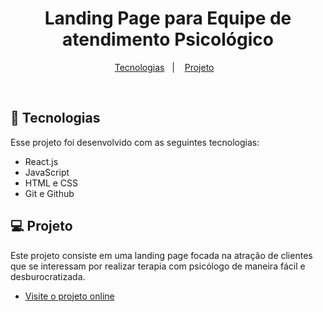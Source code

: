 <h1 align="center"> Landing Page para Equipe de atendimento Psicológico  </h1>


<p align="center">
  <a href="#-tecnologias">Tecnologias</a>&nbsp;&nbsp;&nbsp;|&nbsp;&nbsp;&nbsp;
  <a href="#-projeto">Projeto</a>&nbsp;&nbsp;&nbsp;
</p>


<br>


## 🚀 Tecnologias

Esse projeto foi desenvolvido com as seguintes tecnologias:

- React.js
- JavaScript
- HTML e CSS
- Git e Github

## 💻 Projeto

Este projeto consiste em uma landing page focada na atração de clientes que se interessam por realizar terapia com psicólogo de maneira fácil e desburocratizada.

- [Visite o projeto online](https://ampara-apoio-psicologico.vercel.app)
